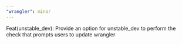 ```yaml
---
"wrangler": minor
---
```


Feat(unstable_dev): Provide an option for unstable_dev to perform the check that prompts users to update wrangler
